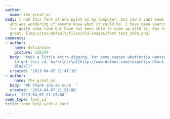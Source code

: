```yaml
---
author:
  name: the_great_oz
body: I had this font at one point on my computer, but now I cant seem to find it
  and was wondering if anyone knew what it could be. I have been searching around
  for quite some time but have not been able to come up with it. Any help would be
  great. [img:sites/default/files/old-images/font test_3976.png]
comments:
- author:
    name: defiantone
    picture: 126244
  body: "took a little extra digging. for some reason whatfontis wanted me to pay
    to get this id. ha!\r\n\r\n[[http://www.dafont.com/serpentis-black.font?text=Southside+Truck+and+Auto|Serpentis
    Black]]"
  created: '2013-04-07 21:47:16'
- author:
    name: the_great_oz
  body: 'Ah thank you so much. '
  created: '2013-04-07 21:51:06'
date: '2013-04-07 21:13:08'
node_type: font_id
title: some help with a font

---
```

